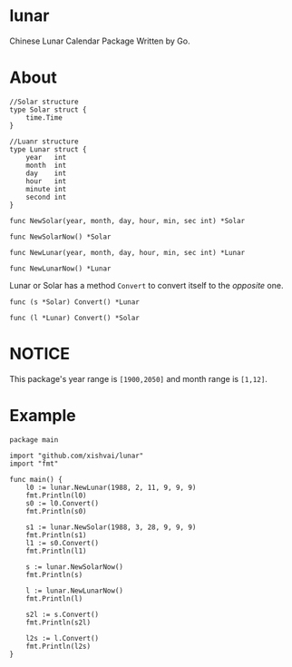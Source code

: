 lunar
=====

Chinese Lunar Calendar Package Written by Go.

About
=====

	//Solar structure
	type Solar struct {
		time.Time
	}
	
	//Luanr structure
	type Lunar struct {
		year   int
		month  int
		day    int
		hour   int
		minute int
		second int
	}

`func NewSolar(year, month, day, hour, min, sec int) *Solar`

`func NewSolarNow() *Solar`

`func NewLunar(year, month, day, hour, min, sec int) *Lunar`

`func NewLunarNow() *Lunar`

Lunar or Solar has a method `Convert` to convert itself to the *opposite* one.

`func (s *Solar) Convert() *Lunar`

`func (l *Lunar) Convert() *Solar`

NOTICE
======
This package's year range is `[1900,2050]` and month range is `[1,12]`.

Example
=======
	package main
	
	import "github.com/xishvai/lunar"
	import "fmt"
	
	func main() {
		l0 := lunar.NewLunar(1988, 2, 11, 9, 9, 9)
		fmt.Println(l0)
		s0 := l0.Convert()
		fmt.Println(s0)
	
		s1 := lunar.NewSolar(1988, 3, 28, 9, 9, 9)
		fmt.Println(s1)
		l1 := s0.Convert()
		fmt.Println(l1)
	
		s := lunar.NewSolarNow()
		fmt.Println(s)
	
		l := lunar.NewLunarNow()
		fmt.Println(l)
	
		s2l := s.Convert()
		fmt.Println(s2l)
	
		l2s := l.Convert()
		fmt.Println(l2s)
	}